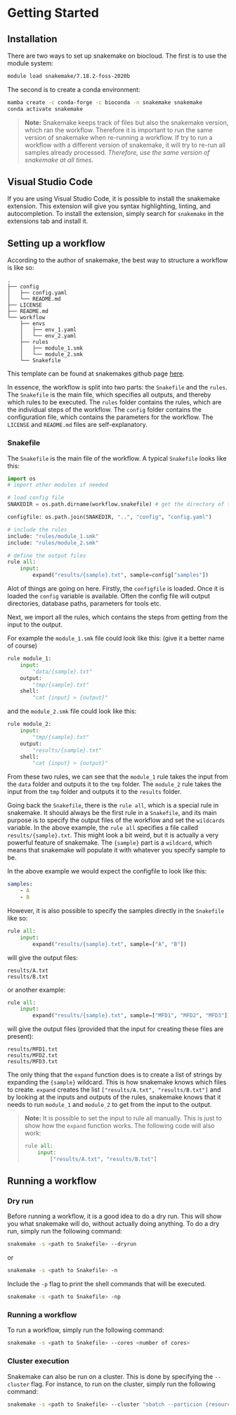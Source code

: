 # Getting Started

## Installation
There are two ways to set up snakemake on biocloud. The first is to use the module system:
```bash
module load snakemake/7.18.2-foss-2020b
```

The second is to create a conda environment:
```bash
mamba create -c conda-forge -c bioconda -n snakemake snakemake
conda activate snakemake
```

> **Note:** Snakemake keeps track of files but also the snakemake version, which ran the workflow. Therefore it is important to run the same version of snakemake when re-running a workflow. If try to run a workflow with a different version of snakemake, it will try to re-run all samples already processed. *Therefore, use the same version of snakemake at all times*.


## Visual Studio Code
If you are using Visual Studio Code, it is possible to install the snakemake extension. This extension will give you syntax highlighting, linting, and autocompletion. To install the extension, simply search for `snakemake` in the extensions tab and install it.

## Setting up a workflow
According to the author of snakemake, the best way to structure a workflow is like so:

```
.
├── config
│   ├── config.yaml
│   └── README.md
├── LICENSE
├── README.md
└── workflow
    ├── envs
    │   ├── env_1.yaml
    │   └── env_2.yaml
    ├── rules
    │   ├── module_1.smk
    │   └── module_2.smk
    └── Snakefile
```

This template can be found at snakemakes github page [here](https://github.com/snakemake-workflows/snakemake-workflow-template).

In essence, the workflow is split into two parts: the `Snakefile` and the `rules`. The `Snakefile` is the main file, which specifies all outputs, and thereby which rules to be executed. The `rules` folder contains the rules, which are the individual steps of the workflow. The `config` folder contains the configuration file, which contains the parameters for the workflow. The `LICENSE` and `README.md` files are self-explanatory.

### Snakefile
The `Snakefile` is the main file of the workflow. A typical `Snakefile` looks like this:

```python
import os
# import other modules if needed

# load config file
SNAKEDIR = os.path.dirname(workflow.snakefile) # get the directory of the Snakefile

configfile: os.path.join(SNAKEDIR, "..", "config", "config.yaml") 

# include the rules
include: "rules/module_1.smk"
include: "rules/module_2.smk"

# define the output files
rule all:
    input:
        expand("results/{sample}.txt", sample=config["samples"])
```

Alot of things are going on here. Firstly, the `configfile` is loaded. Once it is loaded the `config` variable is available. Often the config file will output directories, database paths, parameters for tools etc.


Next, we import all the rules, which contains the steps from getting from the input to the output. 

For example the `module_1.smk` file could look like this: (give it a better name of course)

```python
rule module_1:
    input:
        "data/{sample}.txt"
    output:
        "tmp/{sample}.txt"
    shell:
        "cat {input} > {output}"
```

and the `module_2.smk` file could look like this:

```python
rule module_2:
    input:
        "tmp/{sample}.txt"
    output:
        "results/{sample}.txt"
    shell:
        "cat {input} > {output}"
```

From these two rules, we can see that the `module_1` rule takes the input from the `data` folder and outputs it to the `tmp` folder. The `module_2` rule takes the input from the `tmp` folder and outputs it to the `results` folder.


Going back the `Snakefile`, there is the `rule all`, which is a special rule in snakemake. It should always be the first rule in a `Snakefile`, and its main purpose is to specify the output files of the workflow and set the `wildcards` variable. In the above example, the `rule all` specifies a file called `results/{sample}.txt`. This might look a bit weird, but it is actually a very powerful feature of snakemake. The `{sample}` part is a `wildcard`, which means that snakemake will populate it with whatever you specify sample to be.

In the above example we would expect the configfile to look like this:

```yaml
samples:
    - A
    - B
```

However, it is also possible to specify the samples directly in the `Snakefile` like so:

```python
rule all:
    input:
        expand("results/{sample}.txt", sample=["A", "B"])
```

will give the output files:

```
results/A.txt
results/B.txt
```

or another example:

```python
rule all:
    input:
        expand("results/{sample}.txt", sample=["MFD1", "MFD2", "MFD3"])
```

will give the output files (provided that the input for creating these files are present):

```
results/MFD1.txt
results/MFD2.txt
results/MFD3.txt
```

The only thing that the `expand` function does is to create a list of strings by expanding the `{sample}` wildcard. This is how snakemake knows which files to create. `expand` creates the list `["results/A.txt", "results/B.txt"]` and by looking at the inputs and outputs of the rules, snakemake knows that it needs to run `module_1` and `module_2` to get from the input to the output.


> **Note:** It is possible to set the input to rule all manually. This is just to show how the `expand` function works. The following code will also work: 
> ```python
> rule all:
>     input:
>         ["results/A.txt", "results/B.txt"]
> ```



## Running a workflow
### Dry run
Before running a workflow, it is a good idea to do a dry run. This will show you what snakemake will do, without actually doing anything. To do a dry run, simply run the following command:

```bash
snakemake -s <path to Snakefile> --dryrun
```
or
```bash
snakemake -s <path to Snakefile> -n
```
Include the `-p` flag to print the shell commands that will be executed.
```bash
snakemake -s <path to Snakefile> -np
```

### Running a workflow

To run a workflow, simply run the following command:

```bash
snakemake -s <path to Snakefile> --cores <number of cores>
```

### Cluster execution
Snakemake can also be run on a cluster. This is done by specifying the `--cluster` flag. For instance, to run on the cluster, simply run the following command:

```bash
snakemake -s <path to Snakefile> --cluster "sbatch --particion {resources.partition} --time={resources.walltime} --mem={resources.mem} --cpus-per-task={threads} --ntasks=1--output=logs/slurm_output_{rule}_{wildcards.sample}_%j.out”" --jobs 100
```

